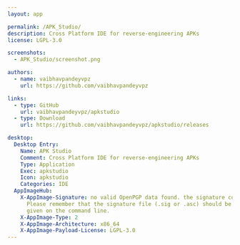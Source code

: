 ```yaml
---
layout: app

permalink: /APK_Studio/
description: Cross Platform IDE for reverse-engineering APKs
license: LGPL-3.0

screenshots:
  - APK_Studio/screenshot.png

authors:
  - name: vaibhavpandeyvpz
    url: https://github.com/vaibhavpandeyvpz

links:
  - type: GitHub
    url: vaibhavpandeyvpz/apkstudio
  - type: Download
    url: https://github.com/vaibhavpandeyvpz/apkstudio/releases

desktop:
  Desktop Entry:
    Name: APK Studio
    Comment: Cross Platform IDE for reverse-engineering APKs
    Type: Application
    Exec: apkstudio
    Icon: apkstudio
    Categories: IDE
  AppImageHub:
    X-AppImage-Signature: no valid OpenPGP data found. the signature could not be verified.
      Please remember that the signature file (.sig or .asc) should be the first file
      given on the command line.
    X-AppImage-Type: 2
    X-AppImage-Architecture: x86_64
    X-AppImage-Payload-License: LGPL-3.0
---
```

